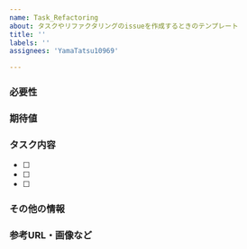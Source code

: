 ```yaml
---
name: Task_Refactoring
about: タスクやリファクタリングのissueを作成するときのテンプレート
title: ''
labels: ''
assignees: 'YamaTatsu10969'

---
```


### 必要性

### 期待値

### タスク内容
- [ ] 
- [ ] 
- [ ] 

### その他の情報

### 参考URL・画像など
